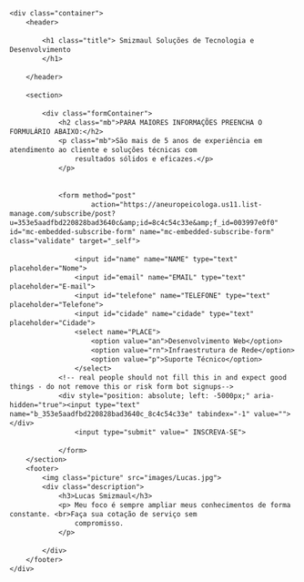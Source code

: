 <!DOCTYPE html>
 <html lang="pt">
    <meta charset="UTF-8">
    <meta http-equiv="X-UA-Compatible" content="IE=edge">
    <meta name="viewport" content="width=device-width, initial-scale=1.0">
    <link rel="icon" href="./images/Simbol Smizmaul BG.png" type="image/png">
    <title>Smizmaul Soluções</title>
    <link rel="stylesheet" type="text/css" href="./style.css">
                                                                                    
</head>

<body>

    <div class="container">
        <header>

            <h1 class="title"> Smizmaul Soluções de Tecnologia e Desenvolvimento
            </h1>

        </header>

        <section>

            <div class="formContainer">
                <h2 class="mb">PARA MAIORES INFORMAÇÕES PREENCHA O FORMULÁRIO ABAIXO:</h2>
                <p class="mb">São mais de 5 anos de experiência em atendimento ao cliente e soluções técnicas com
                    resultados sólidos e eficazes.</p>
                </p>


                <form method="post"
                        action="https://aneuropeicologa.us11.list-manage.com/subscribe/post?u=353e5aadfbd220828bad3640c&amp;id=8c4c54c33e&amp;f_id=003997e0f0" id="mc-embedded-subscribe-form" name="mc-embedded-subscribe-form" class="validate" target="_self">

                    <input id="name" name="NAME" type="text" placeholder="Nome">
                    <input id="email" name="EMAIL" type="text" placeholder="E-mail">
                    <input id="telefone" name="TELEFONE" type="text" placeholder="Telefone">
                    <input id="cidade" name="cidade" type="text" placeholder="Cidade">
                    <select name="PLACE">
                        <option value="an">Desenvolvimento Web</option>
                        <option value="rn">Infraestrutura de Rede</option>
                        <option value="p">Suporte Técnico</option>
                    </select>
                <!-- real people should not fill this in and expect good things - do not remove this or risk form bot signups-->
                <div style="position: absolute; left: -5000px;" aria-hidden="true"><input type="text" name="b_353e5aadfbd220828bad3640c_8c4c54c33e" tabindex="-1" value=""></div>
                    <input type="submit" value=" INSCREVA-SE">

                </form>
        </section>
        <footer>
            <img class="picture" src="images/Lucas.jpg">
            <div class="description">
                <h3>Lucas Smizmaul</h3>
                <p> Meu foco é sempre ampliar meus conhecimentos de forma constante. <br>Faça sua cotação de serviço sem
                    compromisso.
                </p>

            </div>
        </footer>
    </div>


</body>

</html>
